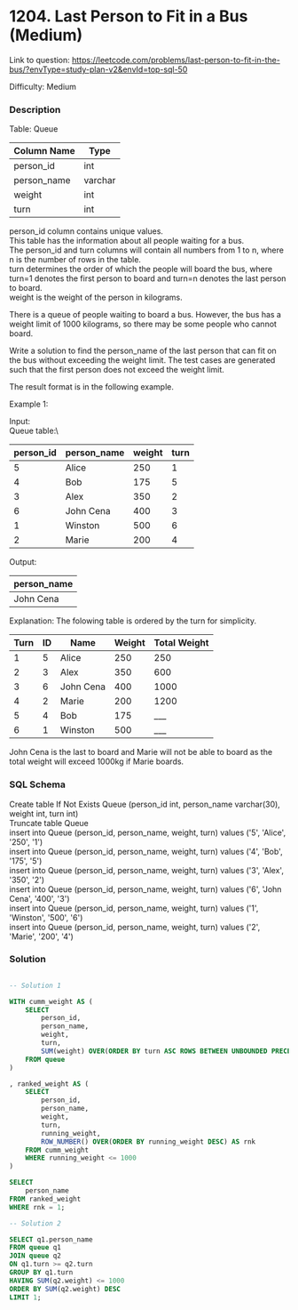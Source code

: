 # 1204. Last Person to Fit in a Bus (Medium)

Link to question: https://leetcode.com/problems/last-person-to-fit-in-the-bus/?envType=study-plan-v2&envId=top-sql-50

Difficulty: Medium

### Description

Table: Queue

| Column Name | Type    |
|-------------|---------|
| person_id   | int     |
| person_name | varchar |
| weight      | int     |
| turn        | int     |


person_id column contains unique values.\
This table has the information about all people waiting for a bus.\
The person_id and turn columns will contain all numbers from 1 to n, where n is the number of rows in the table.\
turn determines the order of which the people will board the bus, where turn=1 denotes the first person to board and turn=n denotes the last person to board.\
weight is the weight of the person in kilograms.
 

There is a queue of people waiting to board a bus. However, the bus has a weight limit of 1000 kilograms, so there may be some people who cannot board.

Write a solution to find the person_name of the last person that can fit on the bus without exceeding the weight limit. The test cases are generated such that the first person does not exceed the weight limit.

The result format is in the following example.


Example 1:

Input:\
Queue table:\

| person_id | person_name | weight | turn |
|-----------|-------------|--------|------|
| 5         | Alice       | 250    | 1    |
| 4         | Bob         | 175    | 5    |
| 3         | Alex        | 350    | 2    |
| 6         | John Cena   | 400    | 3    |
| 1         | Winston     | 500    | 6    |
| 2         | Marie       | 200    | 4    |

Output: 

| person_name |
|-------------|
| John Cena   |

Explanation: The folowing table is ordered by the turn for simplicity.

| Turn | ID | Name      | Weight | Total Weight |
|------|----|-----------|--------|--------------|
| 1    | 5  | Alice     | 250    | 250          |
| 2    | 3  | Alex      | 350    | 600          |
| 3    | 6  | John Cena | 400    | 1000         | 
| 4    | 2  | Marie     | 200    | 1200         | 
| 5    | 4  | Bob       | 175    | ___          |
| 6    | 1  | Winston   | 500    | ___          |


John Cena is the last to board and Marie will not be able to board as the total weight will exceed 1000kg if Marie boards.

### SQL Schema
Create table If Not Exists Queue (person_id int, person_name varchar(30), weight int, turn int)\
Truncate table Queue\
insert into Queue (person_id, person_name, weight, turn) values ('5', 'Alice', '250', '1')\
insert into Queue (person_id, person_name, weight, turn) values ('4', 'Bob', '175', '5')\
insert into Queue (person_id, person_name, weight, turn) values ('3', 'Alex', '350', '2')\
insert into Queue (person_id, person_name, weight, turn) values ('6', 'John Cena', '400', '3')\
insert into Queue (person_id, person_name, weight, turn) values ('1', 'Winston', '500', '6')\
insert into Queue (person_id, person_name, weight, turn) values ('2', 'Marie', '200', '4')

### Solution

```sql

-- Solution 1

WITH cumm_weight AS (
    SELECT
        person_id,
        person_name,
        weight,
        turn,
        SUM(weight) OVER(ORDER BY turn ASC ROWS BETWEEN UNBOUNDED PRECEDING AND CURRENT ROW) AS running_weight
    FROM queue
)

, ranked_weight AS (
    SELECT
        person_id,
        person_name,
        weight,
        turn,
        running_weight,
        ROW_NUMBER() OVER(ORDER BY running_weight DESC) AS rnk
    FROM cumm_weight
    WHERE running_weight <= 1000
)

SELECT
    person_name
FROM ranked_weight
WHERE rnk = 1;

-- Solution 2

SELECT q1.person_name
FROM queue q1
JOIN queue q2
ON q1.turn >= q2.turn
GROUP BY q1.turn
HAVING SUM(q2.weight) <= 1000
ORDER BY SUM(q2.weight) DESC
LIMIT 1;
